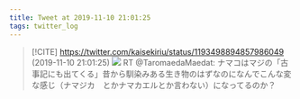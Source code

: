 ```yaml
---
title: Tweet at 2019-11-10 21:01:25
tags: twitter_log
---
```


> [!CITE] https://twitter.com/kaisekiriu/status/1193498894857986049 (2019-11-10 21:01:25)
> ![](https://twitter.com/kaisekiriu/status/1193498894857986049)
> RT @TaromaedaMaedat: ナマコはマジの「古事記にも出てくる」昔から馴染みある生き物のはずなのになんでこんな変な感じ（ナマジカ　とかナマカエルとか言わない）になってるのか？
